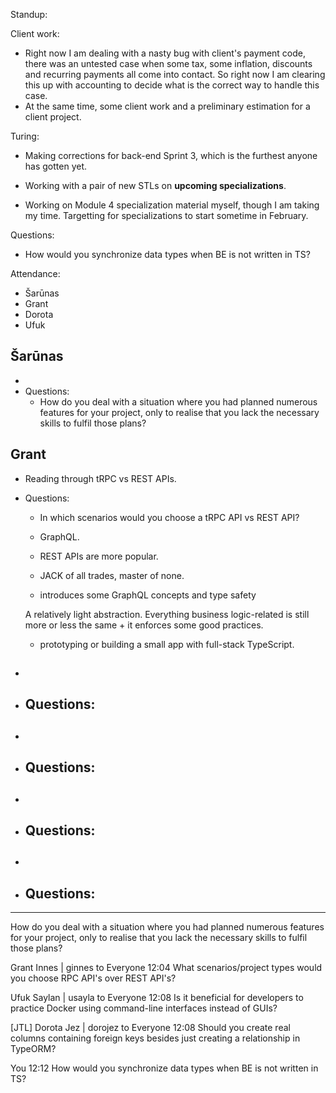 Standup:

  Client work:
  - Right now I am dealing with a nasty bug with client's payment code, there was an untested case when some tax, some inflation, discounts and recurring payments all come into contact. So right now I am clearing this up with accounting to decide what is the correct way to handle this case.
  - At the same time, some client work and a preliminary estimation for a client project.

  Turing:
  - Making corrections for back-end Sprint 3, which is the furthest anyone has gotten yet.

  - Working with a pair of new STLs on **upcoming specializations**.
  - Working on Module 4 specialization material myself, though I am taking my time. Targetting for specializations to start sometime in February.


Questions:
  - How would you synchronize data types when BE is not written in TS?

Attendance:
  - Šarūnas
  - Grant
  - Dorota
  - Ufuk

## Šarūnas

-
- Questions:
  - How do you deal with a situation where you had planned numerous features for your project, only to realise that you lack the necessary skills to fulfil those plans?

## Grant

- Reading through tRPC vs REST APIs.
- Questions:
  - In which scenarios would you choose a tRPC API vs REST API?

  - GraphQL.
  - REST APIs are more popular.
  - JACK of all trades, master of none.

  + introduces some GraphQL concepts and type safety

  A relatively light abstraction. Everything business logic-related is still more or less the same + it enforces some good practices.

  - prototyping or building a small app with full-stack TypeScript.

##

-
- Questions:
  -

##

-
- Questions:
  -

##

-
- Questions:
  -

##

-
- Questions:
  -

---

How do you deal with a situation where you had planned numerous features for your project, only to realise that you lack the necessary skills to fulfil those plans?

Grant Innes | ginnes  to  Everyone 12:04
What scenarios/project types would you choose RPC API's over REST API's?

Ufuk Saylan | usayla  to  Everyone 12:08
Is it beneficial for developers to practice Docker using command-line interfaces instead of GUIs?

[JTL] Dorota Jez | dorojez  to  Everyone 12:08
Should you create real columns containing foreign keys besides just creating a relationship in TypeORM?

You 12:12
How would you synchronize data types when BE is not written in TS?